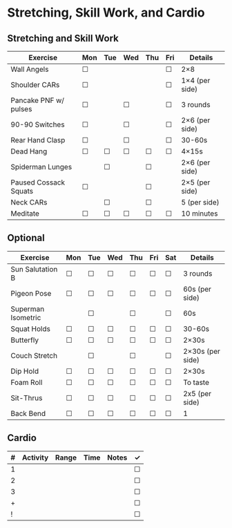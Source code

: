 # Stretching, Skill Work, and Cardio

## Stretching and Skill Work

| Exercise                  | Mon | Tue | Wed | Thu | Fri | Details                   |
|---------------------------|-----|-----|-----|-----|-----|---------------------------|
| Wall Angels               | ☐   |     |     |     | ☐   | 2×8                       |
| Shoulder CARs             | ☐   |     |     |     | ☐   | 1×4 (per side)            |
| Pancake PNF w/ pulses     | ☐   |     | ☐   |     | ☐   | 3 rounds                  |
| 90-90 Switches            | ☐   |     | ☐   |     | ☐   | 2×6 (per side)            |
| Rear Hand Clasp           | ☐   |     | ☐   |     | ☐   | 30-60s                    |
| Dead Hang                 | ☐   | ☐   | ☐   | ☐   | ☐   | 4×15s                     |
| Spiderman Lunges          |     | ☐   |     | ☐   |     | 2×6 (per side)            |
| Paused Cossack Squats     | ☐   |     |     | ☐   |     | 2×5 (per side)            |
| Neck CARs                 |     | ☐   |     | ☐   |     | 5 (per side)              |
| Meditate                  | ☐   | ☐   | ☐   | ☐   | ☐   | 10 minutes                |

## Optional

| Exercise                  | Mon | Tue | Wed | Thu | Fri | Sat | Details                   |
|---------------------------|-----|-----|-----|-----|-----|-----|---------------------------|
| Sun Salutation B          | ☐   | ☐   | ☐   | ☐   | ☐   | ☐   | 3 rounds                  |
| Pigeon Pose               | ☐   | ☐   | ☐   | ☐   | ☐   | ☐   | 60s (per side)            |
| Superman Isometric        |     | ☐   |     | ☐   |     | ☐   | 60s                       |
| Squat Holds               | ☐   | ☐   | ☐   | ☐   | ☐   | ☐   | 30-60s                    |
| Butterfly                 | ☐   | ☐   | ☐   | ☐   | ☐   | ☐   | 2×30s                     |
| Couch Stretch             |     | ☐   |     | ☐   |     | ☐   | 2×30s (per side)          |
| Dip Hold                  | ☐   | ☐   | ☐   | ☐   | ☐   | ☐   | 2×30s                     |
| Foam Roll                 | ☐   | ☐   | ☐   | ☐   | ☐   | ☐   | To taste                  |
| Sit-Thrus                 | ☐   | ☐   | ☐   | ☐   | ☐   | ☐   | 2x5 (per side)            |
| Back Bend                 | ☐   | ☐   | ☐   | ☐   | ☐   | ☐   | 1                         |

## Cardio

| # | Activity      | Range | Time  | Notes                               | ✓ |
|---|---------------|-------|-------|-------------------------------------|---|
| 1 |               |       |       |                                     | ☐ |
| 2 |               |       |       |                                     | ☐ |
| 3 |               |       |       |                                     | ☐ |
| + |               |       |       |                                     | ☐ |
| ! |               |       |       |                                     | ☐ |
